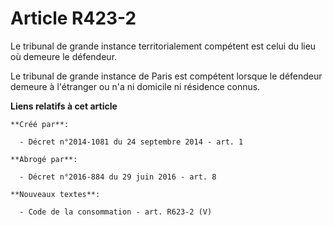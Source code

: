 # Article R423-2

Le tribunal de grande instance territorialement compétent est celui du lieu où demeure le défendeur. 

Le tribunal de grande instance de Paris est compétent lorsque le défendeur demeure à l'étranger ou n'a ni domicile ni
résidence connus.

**Liens relatifs à cet article**

	**Créé par**:

	  - Décret n°2014-1081 du 24 septembre 2014 - art. 1

	**Abrogé par**:

	  - Décret n°2016-884 du 29 juin 2016 - art. 8

	**Nouveaux textes**:

	  - Code de la consommation - art. R623-2 (V)

